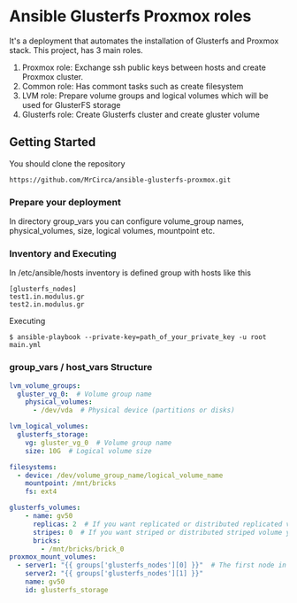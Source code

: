 # Ansible Glusterfs Proxmox roles
It's a deployment that automates the installation of Glusterfs and Proxmox stack. This project, has 3 main roles.
1. Proxmox role: Exchange ssh public keys between hosts and create Proxmox cluster.
2. Common role: Has commont tasks such as create filesystem
3. LVM role: Prepare volume groups and logical volumes which will be used for GlusterFS storage
4. Glusterfs role: Create Glusterfs cluster and create gluster volume

## Getting Started
You should clone the repository
```
https://github.com/MrCirca/ansible-glusterfs-proxmox.git
```
### Prepare your deployment
In directory group_vars you can configure volume_group names, physical_volumes, size, logical volumes, mountpoint etc.

### Inventory and Executing
In /etc/ansible/hosts inventory is defined group with hosts like this
```
[glusterfs_nodes] 
test1.in.modulus.gr 
test2.in.modulus.gr

```
Executing
```
$ ansible-playbook --private-key=path_of_your_private_key -u root main.yml
```

### group_vars / host_vars Structure
```yaml
lvm_volume_groups:
  gluster_vg_0:  # Volume group name
    physical_volumes:
      - /dev/vda  # Physical device (partitions or disks)

lvm_logical_volumes:
  glusterfs_storage:
    vg: gluster_vg_0  # Volume group name
    size: 10G  # Logical volume size

filesystems:
  - device: /dev/volume_group_name/logical_volume_name
    mountpoint: /mnt/bricks
    fs: ext4

glusterfs_volumes:
    - name: gv50
      replicas: 2  # If you want replicated or distributed replicated volume you should define number_of_replicas
      stripes: 0  # If you want striped or distributed striped volume you should define number_of_stripes
      bricks:
        - /mnt/bricks/brick_0
proxmox_mount_volumes:
  - server1: "{{ groups['glusterfs_nodes'][0] }}"  # The first node in group is always the Leader node
    server2: "{{ groups['glusterfs_nodes'][1] }}"
    name: gv50
    id: glusterfs_storage
```

